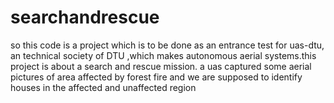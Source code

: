 # searchandrescue
so this code is a project which is to be done as an entrance test for uas-dtu, an technical society of DTU ,which makes autonomous aerial systems.this project is about a search and rescue mission.
a uas captured some aerial pictures of area affected by forest fire and we are supposed to identify houses in the affected and unaffected region
